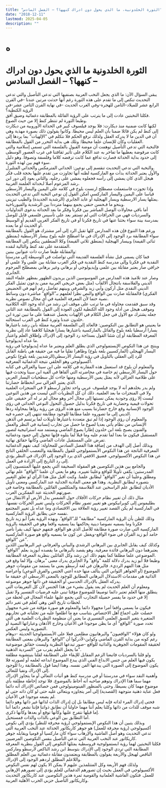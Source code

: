 ```yaml
---
title: "الثورة الخلدونية، ما الذي يحول دون ادراك كنهها؟ – الفصل السادس"
date: "2018-12-11"
lastmod: 2025-04-05
description: ""
---
```

# **ه**

# **الثورة الخلدونية ما الذي يحول دون ادراك كنهها؟ – الفصل السادس –**

يبقى السؤال الآن: ما الذي يجعل النخب العربية بصنفيها التي تدعي التأصيل والتي تدعي التحديث تنكص إلى ما تقدم على هذه الثورة رغم أنها حدثت مرتين عندنا -في القرن الرابع عشر للميلاد-الثامن للهجرة-وفي الغرب الحديث -في نهاية القرن الثامن عشر-في الرؤية الكنطية؟   
فكلتا النخبتين عادت إلى ما يترتب على الرؤية القائلة بالمطابقة دغمائية وضيق أفق.  
وطبعا الثورة لم تنتظر كنط إلا من حيث الصوغ.   
لكنها كانت ضمنية منذ ديكارت: فلا يوجد فيلسوف كبير في الحداثة الأوروبية من ديكارت إلى كنط لم يكن قائلا ضمنا بأن العلم ليس محيطا. وكانوا يقولون ذلك بصورة مهذبة وهي أن في الدين ما لا يدركه العقل ولذلك نرفع الحكم فلا نتكلم في “الإلهيات” بما يردها إلى العقليات وكأن للإنسان علما محيطا: وتلك هي بداية التحرر من القول بالمطابقة.  
فالنخبة التي تدعي التأصيل توهمت أن موضة القبول بالفلسفة التي تسمى إسلامية والتي كانت مرفوضة يعطيها ما تفاخر به عند الكلام على تأثير ثقافتنا في غرب العصور الوسطى إلى حدود بداية الحداثة فصارت تدافع عما كانت ترفضه كلاما وفلسفة وتصوفا. وهو دليل سوء فهم بين لهذه الثورة.  
والنخبة التي تدعي التحديث تنقسم إلى نوعين: الحداثي المترمكس والحداثي المتلبرل.   
والأول يعتبر الحداثة بدأت مع الماركسية لظنه أنها تجاوزت من تقدم عليها بحجة قلب فكر هيجل الذي كان يمشي إلى رأسه فجعلوه يمشي على رجليه. والثاني يعود إلى دور ابن رشد المزعوم أصلا لـحداثة العلمنة الغربية.  
وإذا تجوزت فاستعملت مصطلح ارنست بلوخ في كلامه على اليمين واليسار الأرسطي قياسا على اليمين واليسار الماركسي أمكن القول إن نوعي النخبة التي تدعي التحديث يمثلها يسار الارسطية ويسار الهيجلية أو عابد الجابري (الرشدية الجديدة) والطيب تيزيني.   
وبنحو ما فـحسن حنفي يجمع بينهما مترددا بين الرشدية والفيورباخية.  
أما باقي محاولات الوصل المباشر بين فكرنا وفكر ما بعد الحداثة بدعوى التداوليات والسرديات فهي من الخرافات التي لم تستقر بعد على تأسيس فلسفي قابل للوصل بمدرسة بينة سواء بحثنا عنها في تاريخ فكرنا أو في تاريخ الفكر الغربي القديم أو الوسيط أو الحديث أو ما بعده.  
ورغم هذا التنوع فإن هذه المدارس كلها تقبل الرد إلى أمر مشترك هو القول بالمطابقة سواء المطابقة برد الوجود إلى الإدراك في ما اصطلح عليه بلوخ بيسار الأرسطية (بمنطق ثنائي القيمة) وبيسار الهيجلية (بمنطق ثلاثي القيمة) وكلا المنطقين ينكص إلى المطابقة المتقدمة على نقد كنط والتالية لنقده.  
والمقابلة طبعا صارت ذات عنوانين بينين:   
فما كان يسمى قبل نشأة الفلسفة القديمة التي تواصلت في الوسيطة إلى مدرستنا النقدية في فكرنا وإلى مدرسة كنط النقدية في فكر الغرب مقابلة بين علمي ولا علمي أو خرافي صار يعتبر مقابلة بين علمي وإيديولوجي أو برهاني وغير برهاني بمصطلح المرحوم الجابري.  
وصار عند تلاميذ هذه المدارس من الموسوسين الذين يريدون الظهور بمظهر علماء النقد الديني والفلاسفة بانتحال الالقاب (مثل بعض خريجي العربية ممن يدعون تمثيل الفكر الديني النقدي مثل أركون وأبي زيد والشرفي وبينهم تفاضل رغم أنهم في الحضيض الفكري) فالمقابلة صارت بين الواقع والنص نظرا لعلمهم بـ”الواقع” مباشرة دون وسائط نصية حتما لأن المعرفة العلمية في أي مجال نصوص نظرية.  
وقد سبق فقدمت محاولة في ما ترتب على موقف ابن رشد من أدلة وجود الله الكلامية وموقف هيجل من أدلة وجود الله الكنطية لكون العودة إلى القول بالمطابقة عند الثاني جعله يشترك مع الاول في جعل الكلام في الإلهيات يحصل عندهما على ما تبين ثورة ابن خلدون عندنا وثورة كنط في الغرب استحالته.  
ما يعنيني هو التطابق بين النكوصين: فالعائد إلى الفلسفة العربية ممثلة بابن رشد باعتبارها يسارا أرسطيا بلغة بلوخ والقائل بالماركسية باعتبارها يسارا هيجليا كلاهما عاد إلى نظرية المعرفة المطابقة أو إن شئنا القول بسذاجة رد الوجود إلى الإدراك وإطلاق العلم واعتبار ما عداه ايديولوجيا.  
وينتج عن هذا النكوص الإبستمولوجي الذي يطلق العلم ويعتبر ما عداه إيديولوجيا في رؤية اليسار الهيجلي (الماركسيين بلغة بلوخ) وظاهرا نقليا ما فيه من حقيقة هي باطنة القابل للرد إلى العقلي بالتأويل في رؤية اليسار الأرسطي(الرشديين بلغة بلوخ) نكوص أكسيولوجي وهو الخلقي نتيجة الدغمائية المعرفية.  
والمعلوم أن بلوخ قد استعمل هذه المقارنة في كلامه على ابن سينا والغزالي في كتابه حول اليسار الأرسطي ثم خاصة في محاضرته التي ألقاها في ألفية ابن سينا وتحدث فيها على ظلامية الغزالي لأنه يمثل يمين الأرسطية ومنها جاءت كل سطحيات اليسار العربي الذي يعتبر الغزالي سر انحطاط حضارتنا.  
ولم يدر بخلدهم أنه لا يوجد فيلسوف عربي واحد تجاوز أرسطو لا في المنجزات العلمية ولا في المنجزات ما بعد العلمية. ذلك أن كل النظريات التي ليست من هذين النوعين ليست إلا رؤى وجودية يمكن نسبتها إلى مجال آخر وهو مجال لم نر له أثر حقيقي على تحولات قيمية وحضارية في تاريخ فكرنا بدليل حصول التحول النوعي الحداثي في رؤى الوجود الإنسانية وقع خارج حضارتنا بسبب منع هذه الرؤى من رؤية رؤاها بمحاولة ردها الديني إلى ما تصوروه علما مطابقا للوجود مطابقة تنتهي إلى حصره فيه.  
والمعلوم أن رؤى الوجود إذا لم تبق متعددة باعتبارها تأويلات لما يرتسم في الذهن الإنساني من نظام يأتي بعديا لصوغ ما حصل من تجارب إنسانية في النظر والعمل والفنون يصبح بلغة ابن خلدون إطارا يصوغ الماضي ويستمد منه استراتيجية لتصور المستقبل فيكون ما بعدا لما تقدم عليه وما قبلا لما يتلوه فإنها تتحول إلى جمود ودغمائية تفرض على المستقبل عادات الماضي وكأنها حقائق نهائية.  
وبذلك أصل إلى الهدف من إضافة هذا الفصل السادس للمحاولة: كيف نفهم الدغمائية المعرفية الناتجة عن هذا النكوص الأبستمولوجي للقول بالمطابقة والتعصب الخلقي الناتج عن هذا النكوص الأكسيولوجي. فضيق الافقي الذي يرد الوجود إلى الإدراك في النظر يؤدي إلى رد التاريخ إلى الإرادة في العمل.  
والجامع بين هذين النكوصين هو المقولة السخيفة التي يجمع عليها المنتسبون إلى المدرستين: يكفي تأويلا للواقع وعلينا تغييره. وهو ما يعني أن علمنا “الواقع” علم نهائي ومطلق وعلينا أن نغير “الواقع” ليطابق علمنا. وكنت أقبل مثل هذا الرأي لو تعلق التغيير بتصوره ليطابق النظرية. وهذا هو معنى المادية الجدلية عند الماركسي ومعنى تأويل الأديان لتطابق علم الراسخين عند الفلاسفة والمتكلمين القائلين بالمطابقة وخاصة في صورتهم الحديثة عند المفكرين العرب.  
مثال ذلك أن تغيير نظام حركات الأفلاك حول الشمس بدل الأرض أو الانتقال من بطليموس إلى كوبرانيكوس هو تغيير تصور نظام الحركات وليس تغيير الحركات نفسها. في الماركسية لم يكن القصد تغيير رؤية العلاقة بين الاقتصادي وما عداه بل تغيير المجتمع نفسه حتى يطابق الرؤية الماركسية.   
وذلك للظن بأن الرؤية الماركسية “مطابقة” للـ”الواقع”. وبهذه الرؤية يقرأ أبو زيد تاريخ فكرنا وما يسميه نصوصا دينية يحاكمها بما يسميه واقعا وهو في الحقيقة بالرؤية الماركسية التي صارت صورة مطابقة للأصل الذي هو الواقع. فتفهم حينها كيف يقرأ ناصر حامد أبو زيد القرآن في ضوء الواقع-ويغفل عن كون ما يسميه واقع هو صورة الماركسية عن “الواقع”.  
وكذلك كيف يقابل الجابري بين البرهاني الرشدي والبياني والعرفاني غير البرهانيين اللذين يعتبرهما دون البرهاني فائدة معرفية. وهو يقصد بالبرهاني ما يقصده أبوزيد بعلم “الواقع” الموضوعي علما مطلقا كما يفهم ذلك ابن رشد وكل القائلين بنظرية المعرفة المطابقة.  
وطبعا فلا أبو زيد يدرك دلالة كلمة “واقع” ولا الجابري يدرك معنى “برهان. وإلا لما وقع في مثل هذا الفهم الرديء. فالبرهان في لغة أرسطو يعني ما يستمد من مقومات جوهر الموضوع (أو الجواهر الثواني التي يتألف منها حده أعني الجنس والفرق النوعي) وأعراضه الذاتية هي مقدمات الاستدلال البرهاني المطابق للوجود بالمعنى الأرسطي أي حقيقة ما يدركه العقل بالإدراك الحدسي أو الحقيقة في ذاتها جوهر موضوعه.  
ومعلوم أن العلم الحديث لم يعد يقول بشيء من هذا الجنس لأن كل التعريفات التي ينطلق منها العلم تعتبر دائما توصيفا للموضوع مؤقتا تبنى عليه فرضيات التفسير ولا تقبل إلا في حدود ما يفسر حصيلة التجارب التي يجمع عليها علماء المجال في لحظة من لحظات تاريخ الفن وهي كعلم في تغير دائم.  
فيكون ما يسمى واقعا أمرا مجهولا دائما والمعلوم هو صورة مؤقتة من شيء مجهول حصلت على اجماع أهل الاختصاص بتناسب مع ما اطلعوا عليه من تجلياته في تجاربهم المتغيرة بتغير النسق العلمي التفسيري ما يعني أن منظومة النظريات العلمية هي التي تحدد صورة “الواقع” أي ما يظن موجودا في الأعيان وخارج الأذهان وعباراتها النصية أو التصورية وليس العكس.  
ولو كان هؤلاء “الواقعيون” والبرهانيون مطلعين فعلا على الأبستمولوجيا الحديثة -دوهام رغم كونه من بداية القرن الماضي وكواين-لأدركوا أن “الواقع” والبرهان بمعنى المطابقة لحقيقة المقومات الجوهرية والذاتية للواقع -صور تبدعها النظرية وليست حقائق موضوعية ما يجعل العلم يقرب من “السردية الذهنية”.  
ولو قلنا بالسرديات فاتبعنا الزعم المقابل للإبقاء على المطابقة لقلنا بنيتشوية مطلقة يكون فيها العلم من جنس الابداع الفني الذي يبدع الموضوع ابداعه لعلمه أو لصورته فلا يكون الموضوع إلى الصورة التي يبدعها الفن نفسه. وهذا ايضا قول بالمطابقة ردا للوجود إلى الإدراك ونفيا للتعالي.  
وأهمية النقد سواء في مدرستنا أو في مدرسة كنط هو أثبات التعالي أو ما يتجاوز الإدراك مهما سما هذا الإدراك وتوهم صاحبه أنه أحاط بالموضوع. فلا توجد إحاطة مطلقة بأي موضوع مهما كان بسيطا. وحتى بالمنظور الفينومينولوجي فمن خصائص الإدراك أنه دائما فعل عناية ذهنية متوجهة (القصدية) إلى أمر يتجاوزه ويتعالى عليه حتى لو كان ذاته حتى لو لم يضعه موجودا في الأعيان.  
فحتى إدراك المرء لذاته فإنه ليس مطابقا بل إن إدراك الذات لذاتها غير ذاتها وهو دائما شبه موقف للذات من ذاتها وكلنا يعلم أننا مهما حاولنا أن نطابق ذواتنا فإننا نشعر دائما أننا إما قبلها نتفرج عليها وكأنها توقع أو بعدها وكأنها ذكرى.  
أما التطابق بين الوعي بالذات والذات فمستحيل.  
وبذلك يتبين أن هذا النكوص الإبستمولوجي (رؤية محرفة للنظر) يؤدي إلى نكوص أكسيولوجي (رؤية محرفة للعمل) هو جوهر كاريكاتور الحداثة عند النخب العربية التي تدعي التحديث وهو أصل الفاشية والإرهاب سواء كان ماركسيا أو قوميا ويقابله جوهر كاريكاتور عند النخب العربية التي تدعي التأصيل بنفس النكوصين المرضيين.  
فكلتا النخبتين لهما رؤية ابستمولوجية قروسطية يمثلها النكوص إلى القول بنظرية المعرفة المطابقة التي تردي الوجود إلى الإدراك بتوسط ابن رشد الناكص لأرسطو وماركس الناقص لهيجل والأربعة يقولون بالمطابقة ويعتمدون مقابلة دغمائية بين العلم المطلق واللاعلم المطلق لردهم الوجود إلى الإدراك.  
ولذلك فهم الأربعة وكل المتتلمذين عليهم لا يمكن الا يكون لهم نفس النكوص الأكسيولوجي في العمل بحيث إن تصورهم الدغمائي للعلم يؤدي إلى تصورهم الإرهابي للعمل. فتكون الفاشية العلمانية والقومية ثمرة هذين النكوصين عند كاريكاتور التحديث وكاريكاتور التأصيل حزبي الحرب الأهلية العربية.

###

